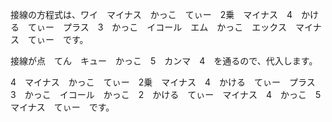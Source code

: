 接線の方程式は、ワイ　マイナス　かっこ　てぃー　2乗　マイナス　4　かける　てぃー　プラス　3　かっこ　イコール　エム　かっこ　エックス　マイナス　てぃー　です。

接線が点　てん　キュー　かっこ　5　カンマ　4　を通るので、代入します。

4　マイナス　かっこ　てぃー　2乗　マイナス　4　かける　てぃー　プラス　3　かっこ　イコール　かっこ　2　かける　てぃー　マイナス　4　かっこ　5　マイナス　てぃー　です。